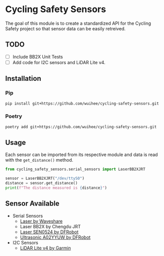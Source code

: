 # Cycling Safety Sensors

The goal of this module is to create a standardized API for the Cycling Safety project so that sensor data can be easily retreived.

## TODO

- [ ] Include BB2X Unit Tests
- [ ] Add code for I2C sensors and LiDAR Lite v4.

## Installation

### Pip

```bash
pip install git+https://github.com/wuihee/cycling-safety-sensors.git
```

### Poetry

```bash
poetry add git+https://github.com/wuihee/cycling-safety-sensors.git
```

## Usage

Each sensor can be imported from its respective module and data is read with the `get_distance()` method.

```python
from cycling_safety_sensors.serial_sensors import LaserBB2XJRT

sensor = LaserBB2XJRT("/dev/ttyS0")
distance = sensor.get_distance()
print(f"The distance measured is {distance}")
```

## Sensor Available

- Serial Sensors
  - [Laser by Waveshare](https://www.waveshare.com/wiki/TOF_Laser_Range_Sensor)
  - Laser BB2X by Chengdu JRT
  - [Laser SEN0524 by DFRobot](https://wiki.dfrobot.com/_A02YYUW_Waterproof_Ultrasonic_Sensor_SKU_SEN0311)
  - [Ultrasonic A02YYUW by DFRobot](https://wiki.dfrobot.com/SKU_SEN0524_ToF_Outdoor_Laser_Ranging_Module_15m#target_4)
- I2C Sensors
  - [LiDAR Lite v4 by Garmin](https://support.garmin.com/en-US/?partNumber=010-02022-00&tab=manuals)
